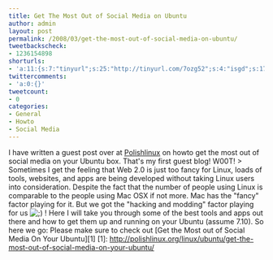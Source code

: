 ```yaml
---
title: Get The Most Out of Social Media on Ubuntu
author: admin
layout: post
permalink: /2008/03/get-the-most-out-of-social-media-on-ubuntu/
tweetbackscheck:
- 1236154898
shorturls:
- 'a:11:{s:7:"tinyurl";s:25:"http://tinyurl.com/7ozg52";s:4:"isgd";s:17:"http://is.gd/fkJk";s:5:"bitly";s:18:"http://bit.ly/VKC3";s:5:"snipr";s:22:"http://snipr.com/9sryn";s:5:"snurl";s:22:"http://snurl.com/9sryn";s:7:"snipurl";s:24:"http://snipurl.com/9sryn";s:4:"trim";s:17:"http://tr.im/4chr";s:5:"adjix";s:207:"(10 Jan 2008 temporary restriction: API requires valid partnerID or partnerEmail key in request. Contact us if this affects you.) Invalid Adjix request. API documentation @ http://web.adjix.com/AdjixAPI.html";s:4:"advu";s:203:"(10 Jan 2008 temporary restriction: API requires valid partnerID or partnerEmail key in request. Contact us if this affects you.) Invalid Adjix request. API documentation @ http://web.ad.vu/AdjixAPI.html";s:4:"zima";s:19:"http://zi.ma/ec7768";s:9:"permalink";s:74:"http://hehe2.net/linux-general/get-the-most-out-of-social-media-on-ubuntu/";}'
twittercomments:
- 'a:0:{}'
tweetcount:
- 0
categories:
- General
- Howto
- Social Media
---
```

I have written a guest post over at [Polishlinux](http://www.polishlinux.org) on howto get the most out of social media on your Ubuntu box. That's my first guest blog! W00T!
\> Sometimes I get the feeling that Web 2.0 is just too fancy for Linux, loads of tools, websites, and apps are being developed without taking Linux users into consideration. Despite the fact that the number of people using Linux is comparable to the people using Mac OSX if not more. Mac has the "fancy" factor playing for it. But we got the "hacking and modding" factor playing for us ![;)](http://192.168.1.2/blog2/wp-includes/images/smilies/icon_wink.gif) ! Here I will take you through some of the best tools and apps out there and how to get them up and running on your Ubuntu (assume 7.10). So here we go:
Please make sure to check out \[Get the Most out of Social Media On Your Ubuntu\]\[1\]
\[1\]: http://polishlinux.org/linux/ubuntu/get-the-most-out-of-social-media-on-your-ubuntu/